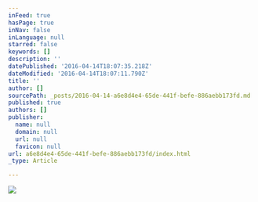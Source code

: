 ```yaml
---
inFeed: true
hasPage: true
inNav: false
inLanguage: null
starred: false
keywords: []
description: ''
datePublished: '2016-04-14T18:07:35.218Z'
dateModified: '2016-04-14T18:07:11.790Z'
title: ''
author: []
sourcePath: _posts/2016-04-14-a6e8d4e4-65de-441f-befe-886aebb173fd.md
published: true
authors: []
publisher:
  name: null
  domain: null
  url: null
  favicon: null
url: a6e8d4e4-65de-441f-befe-886aebb173fd/index.html
_type: Article

---
```

![](https://the-grid-user-content.s3-us-west-2.amazonaws.com/4c93100b-c1fa-4eaf-9f2f-b20bef89f23d.jpg)